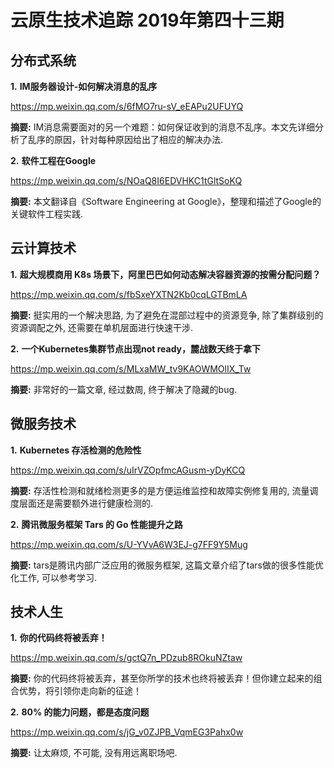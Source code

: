 # 云原生技术追踪 2019年第四十三期
## 分布式系统
**1.** **IM服务器设计-如何解决消息的乱序**

https://mp.weixin.qq.com/s/6fMO7ru-sV_eEAPu2UFUYQ

**摘要:** IM消息需要面对的另一个难题：如何保证收到的消息不乱序。本文先详细分析了乱序的原因，针对每种原因给出了相应的解决办法.

**2.** **软件工程在Google**

https://mp.weixin.qq.com/s/NOaQ8I6EDVHKC1tGltSoKQ

**摘要:** 本文翻译自《Software Engineering at Google》，整理和描述了Google的关键软件工程实践.

## 云计算技术
**1.** **超大规模商用 K8s 场景下，阿里巴巴如何动态解决容器资源的按需分配问题？**

https://mp.weixin.qq.com/s/fbSxeYXTN2Kb0cqLGTBmLA

**摘要:** 挺实用的一个解决思路, 为了避免在混部过程中的资源竞争, 除了集群级别的资源调配之外, 还需要在单机层面进行快速干涉.

**2.** **一个Kubernetes集群节点出现not ready，麓战数天终于拿下**

https://mp.weixin.qq.com/s/MLxaMW_tv9KAOWMOlIX_Tw

**摘要:** 非常好的一篇文章, 经过数周, 终于解决了隐藏的bug.

## 微服务技术
**1.** **Kubernetes 存活检测的危险性**

https://mp.weixin.qq.com/s/uIrVZOpfmcAGusm-yDyKCQ

**摘要:** 存活性检测和就绪检测更多的是方便运维监控和故障实例修复用的, 流量调度层面还是需要额外进行健康检测的.

**2.** **腾讯微服务框架 Tars 的 Go 性能提升之路**

https://mp.weixin.qq.com/s/U-YVvA6W3EJ-g7FF9Y5Mug

**摘要:** tars是腾讯内部广泛应用的微服务框架, 这篇文章介绍了tars做的很多性能优化工作, 可以参考学习.

## 技术人生
**1.** **你的代码终将被丢弃！**

https://mp.weixin.qq.com/s/gctQ7n_PDzub8ROkuNZtaw

**摘要:** 你的代码终将被丢弃，甚至你所学的技术也终将被丢弃！但你建立起来的组合优势，将引领你走向新的征途！

**2.** **80% 的能力问题，都是态度问题**

https://mp.weixin.qq.com/s/jG_v0ZJPB_VqmEG3Pahx0w

**摘要:** 让太麻烦, 不可能, 没有用远离职场吧.
